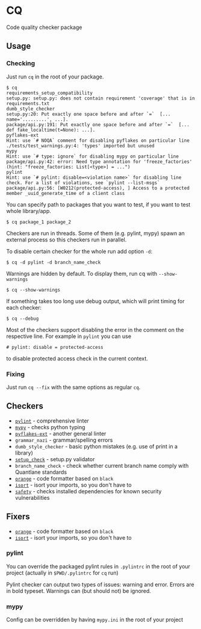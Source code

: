 # CQ

Code quality checker package

## Usage
### Checking

Just run `cq` in the root of your package.

```
$ cq
requirements_setup_compatibility
setup.py: setup.py: does not contain requirement 'coverage' that is in requirements.txt
dumb_style_checker
setup.py:20: Put exactly one space before and after `=`  [...     name='.........', ...].
package/api.py:191: Put exactly one space before and after `=`  [... def fake_localtime(t=None): ...].
pyflakes-ext
Hint: use `# NOQA` comment for disabling pyflakes on particular line
./tests/test_warnings.py:4: 'types' imported but unused
mypy
Hint: use `# type: ignore` for disabling mypy on particular line
package/api.py:42: error: Need type annotation for 'freeze_factories' (hint: "freeze_factories: List[<type>] = ...")
pylint
Hint: use `# pylint: disable=<violation name>` for disabling line check. For a list of violations, see `pylint --list-msgs`
package/api.py:56: [W0212(protected-access), ] Access to a protected member _uuid_generate_time of a client class
```
You can specify path to packages that you want to test, if you want to test whole library/app.
```
$ cq package_1 package_2
```
Checkers are run in threads. Some of them (e.g. pylint, mypy) spawn an external process so this checkers run in parallel.

To disable certain checker for the whole run add option `-d`:
```
$ cq -d pylint -d branch_name_check
```

Warnings are hidden by default. To display them, run cq with `--show-warnings`
```
$ cq --show-warnings
```

If something takes too long use debug output, which will print timing for each checker:
```
$ cq --debug
```

Most of the checkers support disabling the error in the comment on the respective line. For example in `pylint` you can use
```
# pylint: disable = protected-access
```
to disable protected access check in the current context.

### Fixing

Just run `cq --fix` with the same options as regular `cq`.

## Checkers
- [`pylint`](https://www.pylint.org/) - comprehensive linter
- [`mypy`](http://mypy-lang.org/) - checks python typing
- [`pyflakes-ext`](https://pypi.org/project/pyflakes-ext/) - another general linter
- `grammar_nazi` - grammar/spelling errors
- `dumb_style_checker` - basic python mistakes (e.g. use of print in a library)
- [`setup_check`](https://docs.python.org/3/distutils/examples.html#checking-a-package) - setup.py validator
- `branch_name_check` - check whether current branch name comply with Quantlane standards
- [`orange`](https://gitlab.com/quantlane/meta/orange) - code formatter based on `black`
- [`isort`](https://github.com/PyCQA/isort) - isort your imports, so you don't have to
- [`safety`](https://github.com/pyupio/safety) - checks installed dependencies for known security vulnerabilities

## Fixers
- [`orange`](https://gitlab.com/quantlane/meta/orange) - code formatter based on `black`
- [`isort`](https://github.com/PyCQA/isort) - isort your imports, so you don't have to

### pylint

You can override the packaged pylint rules in `.pylintrc` in the root of your project (actually in `$PWD/.pylintrc` for `cq` run)

Pylint checker can output two types of issues: warning and error. Errors are in bold typeset. Warnings can (but should not) be ignored.

### mypy

Config can be overridden by having `mypy.ini` in the root of your project
